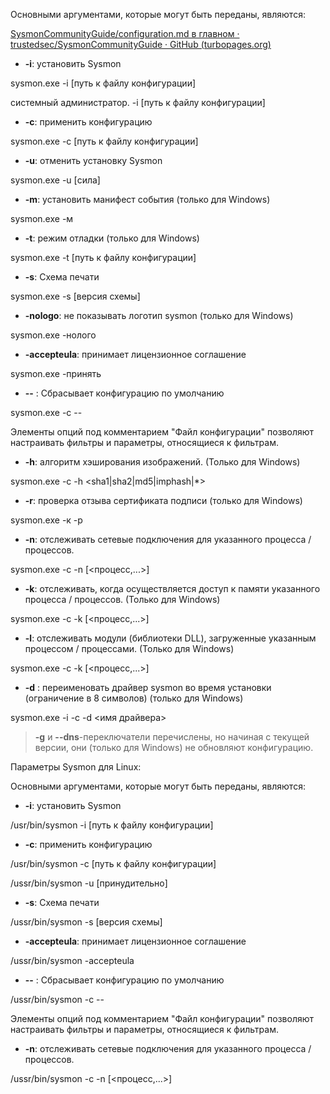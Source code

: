 Основными аргументами, которые могут быть переданы, являются:

[SysmonCommunityGuide/configuration.md в главном · trustedsec/SysmonCommunityGuide · GitHub (turbopages.org)](https://translated.turbopages.org/proxy_u/en-ru.ru.36b5e252-637915f4-615e7523-74722d776562/https/github.com/trustedsec/SysmonCommunityGuide/blob/master/chapters/configuration.md)


-   **-i**: установить Sysmon

sysmon.exe -i [путь к файлу конфигурации]

системный администратор. -i [путь к файлу конфигурации]

-   **-c**: применить конфигурацию

sysmon.exe -c [путь к файлу конфигурации]

-   **-u**: отменить установку Sysmon

sysmon.exe -u [сила]

-   **-m**: установить манифест события (только для Windows)

sysmon.exe -м

-   **-t**: режим отладки (только для Windows)

sysmon.exe -t [путь к файлу конфигурации]

-   **-s**: Схема печати

sysmon.exe -s [версия схемы]

-   **-nologo**: не показывать логотип sysmon (только для Windows)

sysmon.exe -нолого

-   **-accepteula**: принимает лицензионное соглашение

sysmon.exe -принять

-   **--** : Сбрасывает конфигурацию по умолчанию

sysmon.exe -с --

Элементы опций под комментарием "Файл конфигурации" позволяют настраивать фильтры и параметры, относящиеся к фильтрам.

-   **-h**: алгоритм хэширования изображений. (Только для Windows)

sysmon.exe -c -h <sha1|sha2|md5|imphash|*>

-   **-r**: проверка отзыва сертификата подписи (только для Windows)

sysmon.exe -к -р

-   **-n**: отслеживать сетевые подключения для указанного процесса / процессов.

sysmon.exe -c -n [<процесс,...>]

-   **-k**: отслеживать, когда осуществляется доступ к памяти указанного процесса / процессов. (Только для Windows)

sysmon.exe -c -k [<процесс,...>]

-   **-l**: отслеживать модули (библиотеки DLL), загруженные указанным процессом / процессами. (Только для Windows)

sysmon.exe -c -k [<процесс,...>]

-   **-d** : переименовать драйвер sysmon во время установки (ограничение в 8 символов) (только для Windows)

sysmon.exe -i -c -d <имя драйвера>

> **-g** и **--dns**-переключатели перечислены, но начиная с текущей версии, они (только для Windows) не обновляют конфигурацию.

Параметры Sysmon для Linux:

Основными аргументами, которые могут быть переданы, являются:

-   **-i**: установить Sysmon

/usr/bin/sysmon -i [путь к файлу конфигурации]

-   **-c**: применить конфигурацию

/usr/bin/sysmon -c [путь к файлу конфигурации]

/ussr/bin/sysmon -u [принудительно]

-   **-s**: Схема печати

/ussr/bin/sysmon -s [версия схемы]

-   **-accepteula**: принимает лицензионное соглашение

/ussr/bin/sysmon -accepteula

-   **--** : Сбрасывает конфигурацию по умолчанию

/ussr/bin/sysmon -c --

Элементы опций под комментарием "Файл конфигурации" позволяют настраивать фильтры и параметры, относящиеся к фильтрам.

-   **-n**: отслеживать сетевые подключения для указанного процесса / процессов.

/ussr/bin/sysmon -c -n [<процесс,...>]





